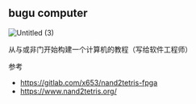 ## bugu computer

![Untitled (3)](https://tva1.sinaimg.cn/large/008i3skNgy1gyomf2sm6zj30pm0be74x.jpg)

从与或非门开始构建一个计算机的教程（写给软件工程师）

参考

- https://gitlab.com/x653/nand2tetris-fpga
- https://www.nand2tetris.org/
